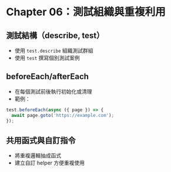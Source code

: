 # Chapter 06：測試組織與重複利用

## 測試結構（describe, test）
- 使用 `test.describe` 組織測試群組
- 使用 `test` 撰寫個別測試案例

## beforeEach/afterEach
- 在每個測試前後執行初始化或清理
- 範例：
```typescript
test.beforeEach(async ({ page }) => {
  await page.goto('https://example.com');
});
```

## 共用函式與自訂指令
- 將重複邏輯抽成函式
- 建立自訂 helper 方便重複使用